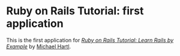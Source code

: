 # Ruby on Rails Tutorial: first application

This is the first application for 
[*Ruby on Rails Tutorial: Learn Rails by Example*](http://railstutorial.org)
by [Michael Hartl](http://michaelhartl.com/).